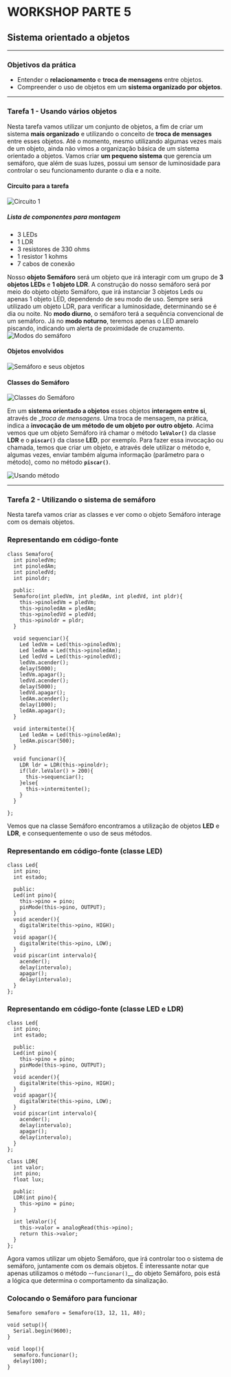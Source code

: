 # WORKSHOP PARTE 5
## Sistema orientado a objetos

---
### Objetivos da prática

- Entender o __relacionamento__ e __troca de mensagens__ entre objetos.
- Compreender o uso de objetos em um __sistema organizado por objetos__.

---
### Tarefa 1 - Usando vários objetos

Nesta tarefa vamos utilizar um conjunto de objetos, a fim de criar um sistema __mais organizado__ e utilizando o conceito de __troca de mensages__ entre esses objetos. Até o momento, mesmo utilizando algumas vezes mais de um objeto, ainda não vimos a organização básica de um sistema orientado a objetos.
Vamos criar __um pequeno sistema__ que gerencia um semáforo, que além de suas luzes, possui um sensor de luminosidade para controlar o seu funcionamento durante o dia e a noite.


#### Circuito para a tarefa
![Circuito 1](Imagens/parte5_1.png)


##### Lista de componentes para montagem
- 3 LEDs
- 1 LDR
- 3 resistores de 330 ohms
- 1 resistor 1 kohms
- 7 cabos de conexão

Nosso __objeto Semáforo__ será um objeto que irá interagir com um grupo de __3 objetos LEDs__ e __1 objeto LDR__. A construção do nosso semáforo será por meio do objeto objeto Semáforo, que irá instanciar 3 objetos Leds ou apenas 1 objeto LED, dependendo de seu modo de uso. Sempre será utilizado um objeto LDR, para verificar a luminosidade, determinando se é dia ou noite.
No __modo diurno__, o semáforo terá a sequência convencional de um semáforo. Já no __modo noturno__, teremos apenas o LED amarelo piscando, indicando um alerta de proximidade de cruzamento.
![Modos do semáforo](Imagens/parte5_2.png)

#### Objetos envolvidos
![Semáforo e seus objetos](Imagens/parte5_3.png)

#### Classes do Semáforo

![Classes do Semáforo](Imagens/parte5_4.png)

Em um __sistema orientado a objetos__ esses objetos __interagem entre si__, através de __troca de mensagens_. Uma troca de mensagem, na prática, indica a __invocação de um método de um objeto por outro objeto__. 
Acima vemos que um objeto Semáforo irá chamar o método __`leValor()`__ da classe __LDR__ e o __`piscar()`__ da classe __LED__, por exemplo. 
Para fazer essa invocação ou chamada, temos que criar um objeto, e através dele utilizar o método e, algumas vezes, enviar também alguma informação (parâmetro para o método), como no método __`piscar()`__. 

![Usando método](Imagens/parte5_5.png)

___

### Tarefa 2 - Utilizando o sistema de semáforo

Nesta tarefa vamos criar as classes e ver como o objeto Semáforo interage com os demais objetos.

### Representando em código-fonte 

```
class Semaforo{
  int pinoledVm;
  int pinoledAm;
  int pinoledVd;
  int pinoldr;
  
  public:
  Semaforo(int pledVm, int pledAm, int pledVd, int pldr){
    this->pinoledVm = pledVm;
    this->pinoledAm = pledAm;
    this->pinoledVd = pledVd;
    this->pinoldr = pldr;
  }
  
  void sequenciar(){
    Led ledVm = Led(this->pinoledVm);
    Led ledAm = Led(this->pinoledAm);
    Led ledVd = Led(this->pinoledVd);
    ledVm.acender();
    delay(5000);
    ledVm.apagar();
    ledVd.acender();
    delay(5000);
    ledVd.apagar();
    ledAm.acender();
    delay(1000);
    ledAm.apagar();
  }
  
  void intermitente(){
    Led ledAm = Led(this->pinoledAm);
    ledAm.piscar(500);
  }
  
  void funcionar(){
    LDR ldr = LDR(this->pinoldr);
    if(ldr.leValor() > 200){
      this->sequenciar();
    }else{
      this->intermitente();
    }
  }
  
};

```
Vemos que na classe Semáforo encontramos a utilização de objetos __LED__ e __LDR__, e consequentemente o uso de seus métodos.

### Representando em código-fonte (classe LED)

```
class Led{
  int pino;
  int estado;
  
  public:
  Led(int pino){
    this->pino = pino;
    pinMode(this->pino, OUTPUT);
  }
  void acender(){
    digitalWrite(this->pino, HIGH);
  }
  void apagar(){
    digitalWrite(this->pino, LOW);
  }
  void piscar(int intervalo){
    acender();
    delay(intervalo);
    apagar();
    delay(intervalo);
  }
};
```

### Representando em código-fonte (classe LED e LDR)

```
class Led{
  int pino;
  int estado;
  
  public:
  Led(int pino){
    this->pino = pino;
    pinMode(this->pino, OUTPUT);
  }
  void acender(){
    digitalWrite(this->pino, HIGH);
  }
  void apagar(){
    digitalWrite(this->pino, LOW);
  }
  void piscar(int intervalo){
    acender();
    delay(intervalo);
    apagar();
    delay(intervalo);
  }
};

class LDR{
  int valor;
  int pino;
  float lux;
  
  public:
  LDR(int pino){
    this->pino = pino;
  }
  
  int leValor(){
    this->valor = analogRead(this->pino);
    return this->valor;
  }
};

```

Agora vamos utilizar um objeto Semáforo, que irá controlar too o sistema de semáforo, juntamente com os demais objetos. É interessante notar que apenas utilizamos o método --`funcionar()`__ do objeto Semáforo, pois está a lógica que determina o comportamento da sinalização.

### Colocando o Semáforo para funcionar

```
Semaforo semaforo = Semaforo(13, 12, 11, A0);

void setup(){
  Serial.begin(9600);
}

void loop(){
  semaforo.funcionar();
  delay(100);
}

```
